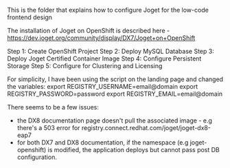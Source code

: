 This is the folder that explains how to configure Joget for the low-code frontend design

The installation of Joget on OpenShift is described here - https://dev.joget.org/community/display/DX7/Joget+on+OpenShift

Step 1: Create OpenShift Project
Step 2: Deploy MySQL Database
Step 3: Deploy Joget Certified Container Image
Step 4: Configure Persistent Storage
Step 5: Configure for Clustering and Licensing

For simplicity, I have been using the script on the landing page and changed the variables: 
export REGISTRY_USERNAME=email@domain
export REGISTRY_PASSWORD=password
export REGISTRY_EMAIL=email@domain

There seems to be a few issues:
 -  the DX8 documentation page doesn't pull the associated image - e.g there's a 503 error for registry.connect.redhat.com/joget/joget-dx8-eap7
 -  for both DX7 and DX8 documentation, if the namespace (e.g joget-openshift) is modified, the application deploys but cannot pass post DB configuration.
